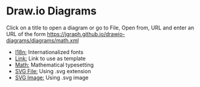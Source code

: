 # Draw.io Diagrams

Click on a title to open a diagram or go to File, Open from, URL and enter an URL of the form https://jgraph.github.io/drawio-diagrams/diagrams/math.xml

* <a href="https://www.draw.io/?url=https%3A%2F%2Fjgraph.github.io%2Fdrawio-diagrams%2Fdiagrams%2Fi18n.xml" target="_blank">I18n:</a> Internationalized fonts
* <a href="https://www.draw.io/?url=https%3A%2F%2Fjgraph.github.io%2Fdrawio-diagrams%2Fdiagrams%2Flink.xml" target="_blank">Link:</a> Link to use as template
* <a href="https://www.draw.io/?url=https%3A%2F%2Fjgraph.github.io%2Fdrawio-diagrams%2Fdiagrams%2Fmath.xml" target="_blank">Math:</a> Mathematical typesetting
* <a href="https://www.draw.io/?url=https%3A%2F%2Fjgraph.github.io%2Fdrawio-diagrams%2Fdiagrams%2Fsvgfile.svg" target="_blank">SVG File:</a> Using .svg extension
* <a href="https://www.draw.io/?url=https%3A%2F%2Fjgraph.github.io%2Fdrawio-diagrams%2Fdiagrams%2Fsvgimage.xml" target="_blank">SVG Image:</a> Using .svg image
